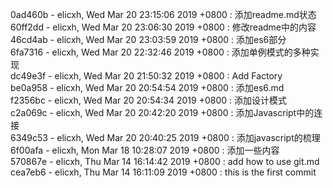 0ad460b - elicxh, Wed Mar 20 23:15:06 2019 +0800 : 添加readme.md状态  
60ff2dd - elicxh, Wed Mar 20 23:06:30 2019 +0800 : 修改readme中的内容  
46cd4ab - elicxh, Wed Mar 20 23:03:59 2019 +0800 : 添加es6部分  
6fa7316 - elicxh, Wed Mar 20 22:32:46 2019 +0800 : 添加单例模式的多种实现  
dc49e3f - elicxh, Wed Mar 20 21:50:32 2019 +0800 : Add Factory  
be0a958 - elicxh, Wed Mar 20 20:54:54 2019 +0800 : 添加es6.md  
f2356bc - elicxh, Wed Mar 20 20:54:34 2019 +0800 : 添加设计模式  
c2a069c - elicxh, Wed Mar 20 20:42:20 2019 +0800 : 添加Javascript中的连接  
6349c53 - elicxh, Wed Mar 20 20:40:25 2019 +0800 : 添加javascript的梳理  
6f00afa - elicxh, Mon Mar 18 10:28:07 2019 +0800 : 添加一些内容  
570867e - elicxh, Thu Mar 14 16:14:42 2019 +0800 : add how to use git.md  
cea7eb6 - elicxh, Thu Mar 14 16:11:09 2019 +0800 : this is the first commit  